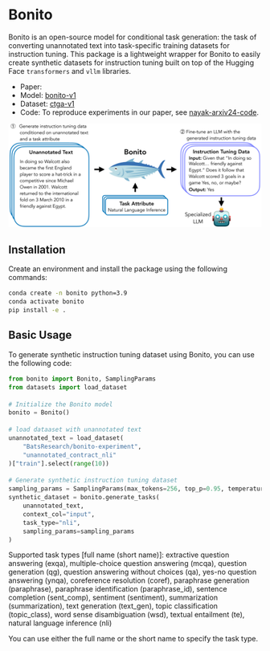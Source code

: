 # Bonito

Bonito is an open-source model for conditional task generation: the task of converting unannotated text into task-specific training datasets for instruction tuning. This package is a lightweight wrapper for Bonito to easily create synthetic datasets for instruction tuning built on top of the Hugging Face `transformers` and `vllm` libraries.

- Paper:
- Model: [bonito-v1](https://huggingface.co/BatsResearch/bonito-v1)
- Dataset: [ctga-v1](https://huggingface.co/datasets/BatsResearch/ctga-v1)
- Code: To reproduce experiments in our paper, see [nayak-arxiv24-code](https://github.com/BatsResearch/nayak-arxiv24-code).

![Bonito](assets/workflow.png)

## Installation
Create an environment and install the package using the following commands:
```bash
conda create -n bonito python=3.9
conda activate bonito
pip install -e .
```

## Basic Usage
To generate synthetic instruction tuning dataset using Bonito, you can use the following code:
```python
from bonito import Bonito, SamplingParams
from datasets import load_dataset

# Initialize the Bonito model
bonito = Bonito()

# load dataaset with unannotated text
unannotated_text = load_dataset(
    "BatsResearch/bonito-experiment",
    "unannotated_contract_nli"
)["train"].select(range(10))

# Generate synthetic instruction tuning dataset
sampling_params = SamplingParams(max_tokens=256, top_p=0.95, temperature=0.5, n=1)
synthetic_dataset = bonito.generate_tasks(
    unannotated_text,
    context_col="input",
    task_type="nli",
    sampling_params=sampling_params
)
```

Supported task types [full name (short name)]: extractive question answering (exqa), multiple-choice question answering (mcqa), question generation (qg), question answering without choices (qa), yes-no question answering (ynqa), coreference resolution (coref), paraphrase generation (paraphrase), paraphrase identification (paraphrase_id), sentence completion (sent_comp), sentiment (sentiment), summarization (summarization), text generation (text_gen), topic classification (topic_class), word sense disambiguation (wsd), textual entailment (te), natural language inference (nli)

You can use either the full name or the short name to specify the task type.

<!-- ## Citation
If you use Bonito in your research, please cite the following paper:
```

``` -->

